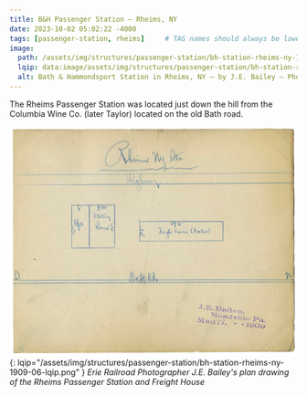 ```yaml
---
title: B&H Passenger Station — Rheims, NY
date: 2023-10-02 05:02:22 -4000
tags: [passenger-station, rheims]     # TAG names should always be lowercase
image:
  path: /assets/img/structures/passenger-station/bh-station-rheims-ny-1909-01.jpg
  lqip: data:image/assets/img/structures/passenger-station/bh-station-rheims-ny-1909-01-lqip.jpg
  alt: Bath & Hammondsport Station in Rheims, NY — by J.E. Bailey — Photographer, Erie Railroad — circa 1900-1909
---
```

The Rheims Passenger Station was located just down the hill from the Columbia Wine Co. (later Taylor) located on the old Bath road.

![J.E. Bailey station plan](/assets/img/structures/passenger-station/bh-station-rheims-ny-1909-06.png){: lqip="/assets/img/structures/passenger-station/bh-station-rheims-ny-1909-06-lqip.png" }
_Erie Railroad Photographer J.E. Bailey's plan drawing of the Rheims Passenger Station and Freight House_